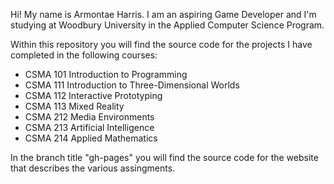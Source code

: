 Hi! My name is Armontae Harris. I am an aspiring Game Developer and I'm studying at Woodbury University in the Applied Computer Science Program.

Within this repository you will find the source code for the projects I have completed in the following courses:

<ul>
  <li>CSMA 101 Introduction to Programming</li>
  <li>CSMA 111 Introduction to Three-Dimensional Worlds</li>
  <li>CSMA 112 Interactive Prototyping</li>
  <li>CSMA 113 Mixed Reality</li>
  <li>CSMA 212 Media Environments</li>
  <li>CSMA 213 Artificial Intelligence</li>
  <li>CSMA 214 Applied Mathematics</li>
</ul>

In the branch title "gh-pages" you will find the source code for the website that describes the various assingments.

